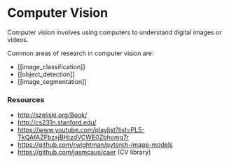 # Computer Vision

Computer vision involves using computers to understand digital images or videos.

Common areas of research in computer vision are:

- [[image_classification]]
- [[object_detection]]
- [[image_segmentation]]

### Resources

- http://szeliski.org/Book/
- http://cs231n.stanford.edu/
- https://www.youtube.com/playlist?list=PL5-TkQAfAZFbzxjBHtzdVCWE0Zbhomg7r
- https://github.com/rwightman/pytorch-image-models
- https://github.com/jasmcaus/caer (CV library)
